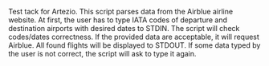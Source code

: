 Test tack for Artezio.
This script parses data from the Airblue airline website. 
At first, the user has to type IATA codes of departure and destination airports with desired dates to STDIN. 
The script will check codes/dates correctness. 
If the provided data are acceptable, it will request Airblue. 
All found flights will be displayed to STDOUT.
If some data typed by the user is not correct, the script will ask to type it again.
